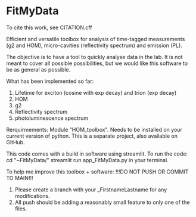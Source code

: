# FitMyData

To cite this work, see CITATION.cff

Efficient and versatile toolbox for analysis of time-tagged measurements (g2 and HOM), micro-cavities (reflectivity spectrum) and emission (PL). 

The objective is to have a tool to quickly analyse data in the lab. It is not meant to cover all possible possibilities, but we would like this software to be as general as possible. 

What has been implemented so far:
1) Lifetime for exciton (cosine with exp decay) and trion (exp decay)
2) HOM
3) g2
4) Reflectivity spectrum
5) photoluminescence spectrum

Rerquirmements:
Module "HOM_toolbox". Needs to be installed on your current version of python. 
This is a separate project, also available on GitHub.

This code comes with a build in software using streamlit. To run the code:
cd "~FitMyData/"
streamlit run app_FitMyData.py
in your terminal. 

To help me improve this toolbox + software:
!!!DO NOT PUSH OR COMMIT TO MAIN!!!
1) Please create a branch with your _FirstnameLastname for any modifications. 
2) All push should be adding a reasonably small feature to only one of the files. 


